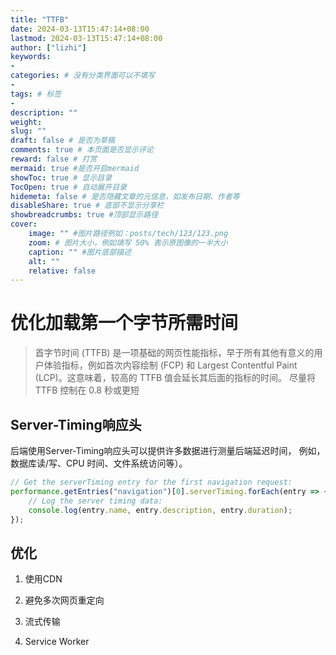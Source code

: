 ```yaml
---
title: "TTFB"
date: 2024-03-13T15:47:14+08:00
lastmod: 2024-03-13T15:47:14+08:00
author: ["lizhi"]
keywords: 
- 
categories: # 没有分类界面可以不填写
- 
tags: # 标签
- 
description: ""
weight:
slug: ""
draft: false # 是否为草稿
comments: true # 本页面是否显示评论
reward: false # 打赏
mermaid: true #是否开启mermaid
showToc: true # 显示目录
TocOpen: true # 自动展开目录
hidemeta: false # 是否隐藏文章的元信息，如发布日期、作者等
disableShare: true # 底部不显示分享栏
showbreadcrumbs: true #顶部显示路径
cover:
    image: "" #图片路径例如：posts/tech/123/123.png
    zoom: # 图片大小，例如填写 50% 表示原图像的一半大小
    caption: "" #图片底部描述
    alt: ""
    relative: false
---
```


# 优化加载第一个字节所需时间

> 首字节时间 (TTFB) 是一项基础的网页性能指标，早于所有其他有意义的用户体验指标，例如首次内容绘制 (FCP) 和 Largest Contentful Paint (LCP)。这意味着，较高的 TTFB 值会延长其后面的指标的时间。
> 尽量将 TTFB 控制在 0.8 秒或更短

## Server-Timing响应头

后端使用Server-Timing响应头可以提供许多数据进行测量后端延迟时间， 例如，数据库读/写、CPU 时间、文件系统访问等）。

```js
// Get the serverTiming entry for the first navigation request:
performance.getEntries("navigation")[0].serverTiming.forEach(entry => {
    // Log the server timing data:
    console.log(entry.name, entry.description, entry.duration);
});
```

## 优化

1. 使用CDN

2. 避免多次网页重定向

3. 流式传输

4. Service Worker


